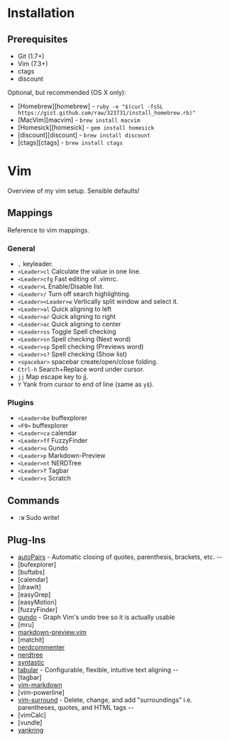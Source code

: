 # Installation

## Prerequisites

- Git (1.7+)
- Vim (7.3+)
- ctags
- discount

Optional, but recommended (OS X only):

- [Homebrew][homebrew] - `ruby -e "$(curl -fsSL https://gist.github.com/raw/323731/install_homebrew.rb)"`
- [MacVim][macvim] - `brew install macvim`
- [Homesick][homesick] - `gem install homesick`
- [discount][discount] - `brew install discount`
- [ctags][ctags] - `brew install ctags`

# Vim

Overview of my vim setup. Sensible defaults!

## Mappings

Reference to vim mappings.

### General

- `,` keyleader.
- `<Leader>cl` Calculate the value in one line.
- `<Leader>cfg` Fast editing of .vimrc.
- `<Leader>L` Enable/Disable list.
- `<Leader>/` Turn off search highlighting.
- `<Leader><Leader>w` Vertically split window and select it.
- `<Leader>al` Quick aligning to left
- `<Leader>ar` Quick aligning to right
- `<Leader>ac` Quick aligning to center
- `<Leader>ss` Toggle Spell checking
- `<Leader>sn` Spell checking (Next word)
- `<Leader>sp` Spell checking (Previews word)
- `<Leader>s?` Spell checking (Show list)
- `<spacebar>` spacebar create/open/close folding.
- `Ctrl-h` Search+Replace word under cursor.
- `jj` Map escape key to jj.
- `Y` Yank from cursor to end of line (same as `y$`).

### Plugins

- `<Leader>be` buffexplorer
- `<F9>` buffexplorer
- `<Leader>ca` calendar
- `<Leader>ff` FuzzyFinder
- `<Leader>u` Gundo
- `<Leader>p` Markdown-Preview
- `<Leader>nt` NERDTree
- `<Leader>T` Tagbar
- `<Leader>s` Scratch

## Commands

- `:W` Sudo write!

## Plug-Ins

- [autoPairs](https://github.com/jiangmiao/auto-pairs) - Automatic closing of quotes, parenthesis, brackets, etc. \-\-
- [bufexplorer]
- [buftabs]
- [calendar]
- [drawIt]
- [easyGrep]
- [easyMotion]
- [fuzzyFinder]
- [gundo](https://github.com/vim-scripts/Gundo/blob/master/doc/gundo.txt) - Graph Vim's undo tree so it is actually usable
- [mru]
- [markdown-preview.vim](https://github.com/mkitt/markdown-preview.vim/blob/master/doc/markdown-preview.txt)
- [matchit]
- [nerdcommenter](https://github.com/scrooloose/nerdcommenter/blob/master/doc/NERD_commenter.txt)
- [nerdtree](https://github.com/scrooloose/nerdtree/blob/master/doc/NERD_tree.txt)
- [syntastic](https://github.com/scrooloose/syntastic/blob/master/doc/syntastic.txt)
- [tabular](https://github.com/godlygeek/tabular/blob/master/doc/Tabular.txt) - Configurable, flexible, intuitive text aligning \-\-
- [tagbar]
- [vim-markdown](https://github.com/tpope/vim-markdown)
- [vim-powerline]
- [vim-surround](https://github.com/tpope/vim-surround/blob/master/doc/surround.txt) - Delete, change, and add "surroundings" i.e. parentheses, quotes, and HTML tags \-\-
- [vimCalc]
- [vundle]
- [yankring](https://github.com/chrismetcalf/vim-yankring/blob/master/doc/yankring.txt)
